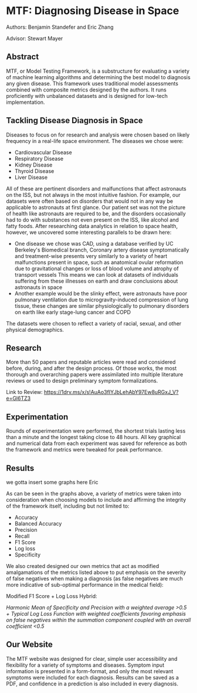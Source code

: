 # MTF: Diagnosing Disease in Space 

Authors: Benjamin Standefer and Eric Zhang

Advisor: Stewart Mayer

## Abstract

MTF, or Model Testing Framework, is a substructure for evaluating a variety of machine learning algorithms and determining the best model to diagnosis any given disease. This framework uses traditional model assessments combined with composite metrics designed by the authors. It runs proficiently with unbalanced datasets and is designed for low-tech implementation. 

## Tackling Disease Diagnosis in Space

Diseases to focus on for research and analysis were chosen based on likely frequency in a real-life space environment. The diseases we chose were: 

- Cardiovascular Disease
- Respiratory Disease
- Kidney Disease 
- Thyroid Disease 
- Liver Disease 

All of these are pertinent disorders and malfunctions that affect astronauts on the ISS, but not always in the most intuitive fashion. For example, our datasets were often based on disorders that would not in any way be applicable to astronauts at first glance. Our patient set was not the picture of health like astronauts are required to be, and the disorders occasionally had to do with substances not even present on the ISS, like alcohol and fatty foods. After researching data analytics in relation to space health, however, we uncovered some interesting parallels to be drawn here:

- One disease we chose was CAD, using a database verified by UC Berkeley's Biomedical branch, Coronary artery disease symptomatically and treatment-wise presents very similarly to a variety of heart malfunctions present in space, such as anatomical ovular reformation due to gravitational changes or loss of blood volume and atrophy of transport vessels 
This means we can look at datasets of individuals suffering from these illnesses on earth and draw conclusions about astronauts in space 
- Another example would be the slinky effect, were astronauts have poor pulmonary ventilation due to microgravity-induced compression of lung tissue, these changes are similar physiologically to pulmonary disorders on earth like early stage-lung cancer and COPD


The datasets were chosen to reflect a variety of racial, sexual, and other physical demographics. 

## Research

More than 50 papers and reputable articles were read and considered before, during, and after the design process. Of those works, the most thorough and overarching papers were assimilated into multiple literature reviews or used to design preliminary symptom formalizations. 

Link to Review:
https://1drv.ms/x/s!AuAo3fIYJbLehAbY97Ew8uRGxJ_V?e=Gl6TZ3

## Experimentation

Rounds of experimentation were performed, the shortest trials lasting less than a minute and the longest taking close to 48 hours. All key graphical and numerical data from each experiment was saved for reference as both the framework and metrics were tweaked for peak performance. 

## Results

we gotta insert some graphs here Eric

As can be seen in the graphs above, a variety of metrics were taken into consideration when choosing models to include and affirming the integrity of the framework itself, including but not limited to: 
- Accuracy 
- Balanced Accuracy
- Precision
- Recall
- F1 Score 
- Log loss
- Specificity

We also created designed our own metrics that act as modified amalgamations of the metrics listed above to put emphasis on the severity of false negatives when making a diagnosis (as false negatives are much more indicative of sub-optimal performance in the medical field):

Modified F1 Score + Log Loss Hybrid: 

*Harmonic Mean of Specificity and Precision with a weighted average >0.5 + Typical Log Loss Function with weighted coefficients favoring emphasis on false negatives within the summation component coupled with an overall coefficient <0.5*

## Our Website

The MTF website was designed for clear, simple user accessibility and flexibility for a variety of symptoms and diseases. Symptom input information is presented in a form-format, and only the most relevant symptoms were included for each diagnosis. Results can be saved as a PDF, and confidence in a prediction is also included in every diagnosis. 




